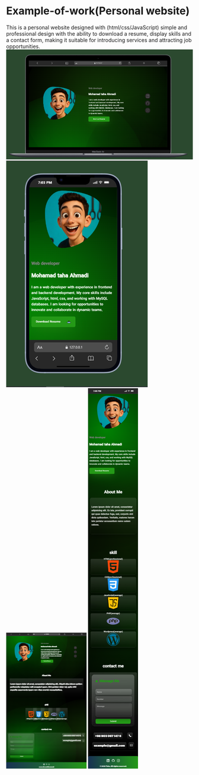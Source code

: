  # Example-of-work(Personal website)
 This is a personal website designed with (html/css/JavaScript) simple and professional design with the ability to
 download a resume, display skills and a contact form, making it suitable for introducing services and attracting job
opportunities.
    <img src="Example-of-work-1.png" width="950">
    <img src="Example-of-work-1(mob).png">
      <img src="Macbook-Air.png">
        <img src="iPhone-13-(iOS-15).png">
